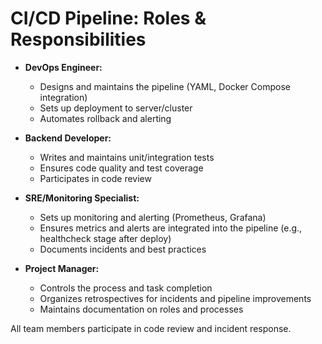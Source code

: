 # CI/CD Pipeline: Roles & Responsibilities

- **DevOps Engineer:**
  - Designs and maintains the pipeline (YAML, Docker Compose integration)
  - Sets up deployment to server/cluster
  - Automates rollback and alerting

- **Backend Developer:**
  - Writes and maintains unit/integration tests
  - Ensures code quality and test coverage
  - Participates in code review

- **SRE/Monitoring Specialist:**
  - Sets up monitoring and alerting (Prometheus, Grafana)
  - Ensures metrics and alerts are integrated into the pipeline (e.g., healthcheck stage after deploy)
  - Documents incidents and best practices

- **Project Manager:**
  - Controls the process and task completion
  - Organizes retrospectives for incidents and pipeline improvements
  - Maintains documentation on roles and processes

All team members participate in code review and incident response.
